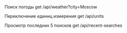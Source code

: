 Поиск погоды get
/api/weather?city=Moscow

Переключение единиц измерения get
/api/units

Просмотр последних 5 поисков get
/api/recent-searches
